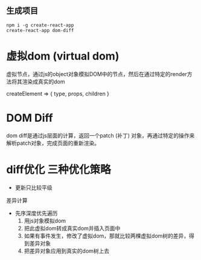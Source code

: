 ## 生成项目
```
npm i -g create-react-app
create-react-app dom-diff
```

# 虚拟dom (virtual dom)
虚拟节点，通过js的object对象模拟DOM中的节点，然后在通过特定的render方法将其渲染成真实的dom

createElement => { type, props, children }

# DOM Diff
dom diff是通过js层面的计算，返回一个patch (补丁) 对象，再通过特定的操作来解析patch对象，完成页面的重新渲染。

# diff优化 三种优化策略
  - 更新只比较平级

  差异计算
  - 先序深度优先遍历
    1. 用js对象模拟dom
    2. 把此虚拟dom转成真实dom并插入页面中
    3. 如果有事件发生，修改了虚拟dom，那就比较两棵虚拟dom树的差异，得到差异对象
    4. 把差异对象应用到真实的dom树上去